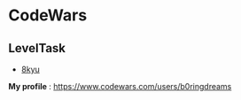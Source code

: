 # CodeWars
## **LevelTask**
   - [8kyu](https://github.com/Boringdreams/CodeWars/tree/master/8kuy)

  
**My profile** : https://www.codewars.com/users/b0ringdreams

